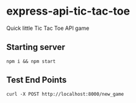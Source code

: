 # express-api-tic-tac-toe
Quick little Tic Tac Toe API game

## Starting server

`npm i && npm start`

## Test End Points

`curl -X POST http://localhost:8000/new_game`
